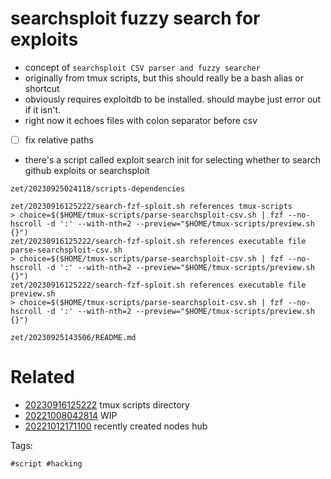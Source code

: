 # searchsploit fuzzy search for exploits

- concept of `searchsploit CSV parser and fuzzy searcher`
- originally from tmux scripts, but this should really be a bash alias or shortcut
- obviously requires exploitdb to be installed. should maybe just error out if it isn't.
- right now it echoes files with colon separator before csv
- [ ] fix relative paths
- there's a script called exploit search init for selecting whether to search github exploits or searchsploit

```
zet/20230925024118/scripts-dependencies

zet/20230916125222/search-fzf-sploit.sh references tmux-scripts
> choice=$($HOME/tmux-scripts/parse-searchsploit-csv.sh | fzf --no-hscroll -d ':' --with-nth=2 --preview="$HOME/tmux-scripts/preview.sh {}")
zet/20230916125222/search-fzf-sploit.sh references executable file parse-searchsploit-csv.sh
> choice=$($HOME/tmux-scripts/parse-searchsploit-csv.sh | fzf --no-hscroll -d ':' --with-nth=2 --preview="$HOME/tmux-scripts/preview.sh {}")
zet/20230916125222/search-fzf-sploit.sh references executable file preview.sh
> choice=$($HOME/tmux-scripts/parse-searchsploit-csv.sh | fzf --no-hscroll -d ':' --with-nth=2 --preview="$HOME/tmux-scripts/preview.sh {}")
```

` zet/20230925143506/README.md `

# Related

- [20230916125222](/zet/20230916125222/README.md) tmux scripts directory
- [20221008042814](/zet/20221008042814/README.md) WIP
- [20221012171100](/zet/20221012171100/README.md) recently created nodes hub

Tags:

    #script #hacking
